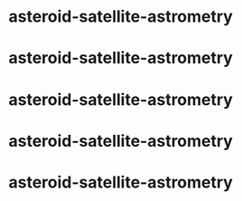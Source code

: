 # asteroid-satellite-astrometry
# asteroid-satellite-astrometry
# asteroid-satellite-astrometry
# asteroid-satellite-astrometry
# asteroid-satellite-astrometry
